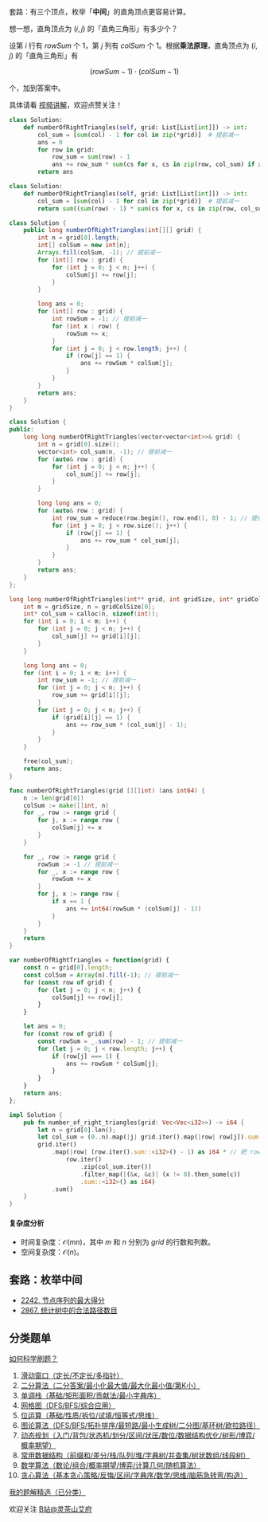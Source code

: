 套路：有三个顶点，枚举「**中间**」的直角顶点更容易计算。

想一想，直角顶点为 $(i,j)$ 的「直角三角形」有多少个？

设第 $i$ 行有 $\textit{rowSum}$ 个 $1$，第 $j$ 列有 $\textit{colSum}$ 个 $1$。根据**乘法原理**，直角顶点为 $(i,j)$ 的「直角三角形」有

$$
(\textit{rowSum} - 1)\cdot(\textit{colSum} - 1)
$$

个，加到答案中。

具体请看 [视频讲解](https://www.bilibili.com/video/BV16t421c7GB/)，欢迎点赞关注！

```py [sol-Py3]
class Solution:
    def numberOfRightTriangles(self, grid: List[List[int]]) -> int:
        col_sum = [sum(col) - 1 for col in zip(*grid)]  # 提前减一
        ans = 0
        for row in grid:
            row_sum = sum(row) - 1
            ans += row_sum * sum(cs for x, cs in zip(row, col_sum) if x)
        return ans
```

```py [sol-Py3 写法二]
class Solution:
    def numberOfRightTriangles(self, grid: List[List[int]]) -> int:
        col_sum = [sum(col) - 1 for col in zip(*grid)]  # 提前减一
        return sum((sum(row) - 1) * sum(cs for x, cs in zip(row, col_sum) if x) for row in grid)
```

```java [sol-Java]
class Solution {
    public long numberOfRightTriangles(int[][] grid) {
        int n = grid[0].length;
        int[] colSum = new int[n];
        Arrays.fill(colSum, -1); // 提前减一
        for (int[] row : grid) {
            for (int j = 0; j < n; j++) {
                colSum[j] += row[j];
            }
        }

        long ans = 0;
        for (int[] row : grid) {
            int rowSum = -1; // 提前减一
            for (int x : row) {
                rowSum += x;
            }
            for (int j = 0; j < row.length; j++) {
                if (row[j] == 1) {
                    ans += rowSum * colSum[j];
                }
            }
        }
        return ans;
    }
}
```

```cpp [sol-C++]
class Solution {
public:
    long long numberOfRightTriangles(vector<vector<int>>& grid) {
        int n = grid[0].size();
        vector<int> col_sum(n, -1); // 提前减一
        for (auto& row : grid) {
            for (int j = 0; j < n; j++) {
                col_sum[j] += row[j];
            }
        }

        long long ans = 0;
        for (auto& row : grid) {
            int row_sum = reduce(row.begin(), row.end(), 0) - 1; // 提前减一
            for (int j = 0; j < row.size(); j++) {
                if (row[j] == 1) {
                    ans += row_sum * col_sum[j];
                }
            }
        }
        return ans;
    }
};
```

```c [sol-C]
long long numberOfRightTriangles(int** grid, int gridSize, int* gridColSize) {
    int m = gridSize, n = gridColSize[0];
    int* col_sum = calloc(n, sizeof(int));
    for (int i = 0; i < m; i++) {
        for (int j = 0; j < n; j++) {
            col_sum[j] += grid[i][j];
        }
    }

    long long ans = 0;
    for (int i = 0; i < m; i++) {
        int row_sum = -1; // 提前减一
        for (int j = 0; j < n; j++) {
            row_sum += grid[i][j];
        }
        for (int j = 0; j < n; j++) {
            if (grid[i][j] == 1) {
                ans += row_sum * (col_sum[j] - 1);
            }
        }
    }

    free(col_sum);
    return ans;
}
```

```go [sol-Go]
func numberOfRightTriangles(grid [][]int) (ans int64) {
    n := len(grid[0])
    colSum := make([]int, n)
    for _, row := range grid {
        for j, x := range row {
            colSum[j] += x
        }
    }

    for _, row := range grid {
        rowSum := -1 // 提前减一
        for _, x := range row {
            rowSum += x
        }
        for j, x := range row {
            if x == 1 {
                ans += int64(rowSum * (colSum[j] - 1))
            }
        }
    }
    return
}
```

```js [sol-JS]
var numberOfRightTriangles = function(grid) {
    const n = grid[0].length;
    const colSum = Array(n).fill(-1); // 提前减一
    for (const row of grid) {
        for (let j = 0; j < n; j++) {
            colSum[j] += row[j];
        }
    }

    let ans = 0;
    for (const row of grid) {
        const rowSum = _.sum(row) - 1; // 提前减一
        for (let j = 0; j < row.length; j++) {
            if (row[j] === 1) {
                ans += rowSum * colSum[j];
            }
        }
    }
    return ans;
};
```

```rust [sol-Rust]
impl Solution {
    pub fn number_of_right_triangles(grid: Vec<Vec<i32>>) -> i64 {
        let n = grid[0].len();
        let col_sum = (0..n).map(|j| grid.iter().map(|row| row[j]).sum::<i32>() - 1).collect::<Vec<_>>();
        grid.iter()
            .map(|row| (row.iter().sum::<i32>() - 1) as i64 * // 把 rowSum-1 提出来
                row.iter()
                    .zip(col_sum.iter())
                    .filter_map(|(&x, &c)| (x != 0).then_some(c))
                    .sum::<i32>() as i64)
            .sum()
    }
}
```

#### 复杂度分析

- 时间复杂度：$\mathcal{O}(mn)$，其中 $m$ 和 $n$ 分别为 $\textit{grid}$ 的行数和列数。
- 空间复杂度：$\mathcal{O}(n)$。

## 套路：枚举中间

- [2242. 节点序列的最大得分](https://leetcode.cn/problems/maximum-score-of-a-node-sequence/)
- [2867. 统计树中的合法路径数目](https://leetcode.cn/problems/count-valid-paths-in-a-tree/)

## 分类题单

[如何科学刷题？](https://leetcode.cn/circle/discuss/RvFUtj/)

1. [滑动窗口（定长/不定长/多指针）](https://leetcode.cn/circle/discuss/0viNMK/)
2. [二分算法（二分答案/最小化最大值/最大化最小值/第K小）](https://leetcode.cn/circle/discuss/SqopEo/)
3. [单调栈（基础/矩形面积/贡献法/最小字典序）](https://leetcode.cn/circle/discuss/9oZFK9/)
4. [网格图（DFS/BFS/综合应用）](https://leetcode.cn/circle/discuss/YiXPXW/)
5. [位运算（基础/性质/拆位/试填/恒等式/思维）](https://leetcode.cn/circle/discuss/dHn9Vk/)
6. [图论算法（DFS/BFS/拓扑排序/最短路/最小生成树/二分图/基环树/欧拉路径）](https://leetcode.cn/circle/discuss/01LUak/)
7. [动态规划（入门/背包/状态机/划分/区间/状压/数位/数据结构优化/树形/博弈/概率期望）](https://leetcode.cn/circle/discuss/tXLS3i/)
8. [常用数据结构（前缀和/差分/栈/队列/堆/字典树/并查集/树状数组/线段树）](https://leetcode.cn/circle/discuss/mOr1u6/)
9. [数学算法（数论/组合/概率期望/博弈/计算几何/随机算法）](https://leetcode.cn/circle/discuss/IYT3ss/)
10. [贪心算法（基本贪心策略/反悔/区间/字典序/数学/思维/脑筋急转弯/构造）](https://leetcode.cn/circle/discuss/g6KTKL/)

[我的题解精选（已分类）](https://github.com/EndlessCheng/codeforces-go/blob/master/leetcode/SOLUTIONS.md)

欢迎关注 [B站@灵茶山艾府](https://space.bilibili.com/206214)
